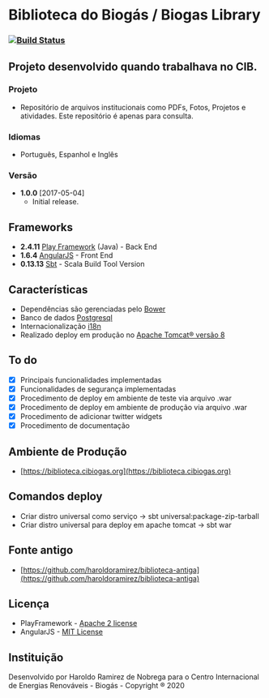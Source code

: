 # Biblioteca do Biogás / Biogas Library

### [![Build Status](https://travis-ci.org/haroldoramirez/biblioteca.svg?branch=master)](https://travis-ci.org/haroldoramirez/biblioteca)

## Projeto desenvolvido quando trabalhava no CIB.

### Projeto
* Repositório de arquivos institucionais como PDFs, Fotos, Projetos e atividades.
  Este repositório é apenas para consulta.

### Idiomas
* Português, Espanhol e Inglês

### Versão
* **1.0.0** [2017-05-04]
  * Initial release.
  
## Frameworks 
* **2.4.11** [Play Framework](https://playframework.com/) (Java) - Back End
* **1.6.4** [AngularJS](https://angularjs.org/) - Front End
* **0.13.13** [Sbt](http://www.scala-sbt.org/0.13/docs/Basic-Def.html) - Scala Build Tool Version

## Características
* Dependências são gerenciadas pelo [Bower](https://bower.io/)
* Banco de dados [Postgresql](https://www.postgresql.org/)
* Internacionalização [i18n](https://www.w3.org/International/questions/qa-i18n)
* Realizado deploy em produção no [Apache Tomcat® versão 8](https://tomcat.apache.org/download-80.cgi)

## To do
 - [X] Principais funcionalidades implementadas
 - [X] Funcionalidades de segurança implementadas
 - [X] Procedimento de deploy em ambiente de teste via arquivo .war
 - [X] Procedimento de deploy em ambiente de produção via arquivo .war
 - [X] Procedimento de adicionar twitter widgets
 - [X] Procedimento de documentação
 
## Ambiente de Produção
 - [https://biblioteca.cibiogas.org](https://biblioteca.cibiogas.org)
 
## Comandos deploy
 - Criar distro universal como serviço -> sbt universal:package-zip-tarball
 - Criar distro universal para deploy em apache tomcat -> sbt war
 
## Fonte antigo
 - [https://github.com/haroldoramirez/biblioteca-antiga](https://github.com/haroldoramirez/biblioteca-antiga)
  
## Licença
* PlayFramework - [Apache 2 license](https://www.apache.org/licenses/LICENSE-2.0.html)
* AngularJS - [MIT License](https://github.com/angular/angular.js/blob/master/LICENSE)

## Instituição
Desenvolvido por Haroldo Ramirez de Nobrega para o Centro Internacional de Energias Renováveis - Biogás - Copyright ® 2020
